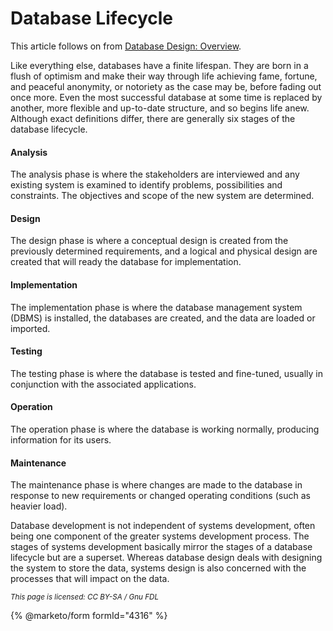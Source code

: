 
# Database Lifecycle

This article follows on from [Database Design: Overview](database-design-overview.md).


Like everything else, databases have a finite lifespan. They are born in a flush of optimism and make their way through life achieving fame, fortune, and peaceful anonymity, or notoriety as the case may be, before fading out once more. Even the most successful database at some time is replaced by another, more flexible and up-to-date structure, and so begins life anew. Although exact definitions differ, there are generally six stages of the database lifecycle.


#### Analysis


The analysis phase is where the stakeholders are interviewed and any existing system is examined to identify problems, possibilities and constraints. The objectives and scope of the new system are determined.


#### Design


The design phase is where a conceptual design is created from the previously determined requirements, and a logical and physical design are created that will ready the database for implementation.


#### Implementation


The implementation phase is where the database management system (DBMS) is installed, the databases are created, and the data are loaded or imported.


#### Testing


The testing phase is where the database is tested and fine-tuned, usually in conjunction with the associated applications.


#### Operation


The operation phase is where the database is working normally, producing information for its users.


#### Maintenance


The maintenance phase is where changes are made to the database in response to new requirements or changed operating conditions (such as heavier load).


Database development is not independent of systems development, often being one component of the greater systems development process. The stages of systems development basically mirror the stages of a database lifecycle but are a superset. Whereas database design deals with designing the system to store the data, systems design is also concerned with the processes that will impact on the data.


<sub>_This page is licensed: CC BY-SA / Gnu FDL_</sub>


{% @marketo/form formId="4316" %}
